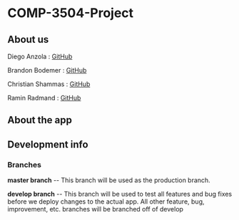 # COMP-3504-Project

## About us
Diego Anzola : [GitHub](https://github.com/danzola01)

Brandon Bodemer : [GitHub](https://github.com/bbode837)

Christian Shammas : [GitHub](https://github.com/csham420)

Ramin Radmand : [GitHub](https://github.com/imraminradmand/)
## About the app

## Development info
### Branches
**master branch** -- This branch will be used as the production branch. 

**develop branch** -- This branch will be used to test all features and bug fixes before we deploy changes to the actual app. All other feature, bug, improvement, etc. branches will be branched off of develop

